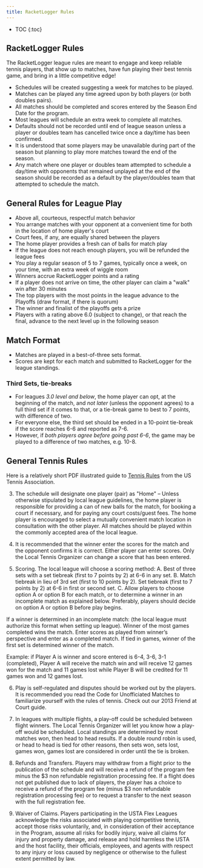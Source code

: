 ```yaml
---
title: RacketLogger Rules
---
```

* TOC
{:toc}

## RacketLogger Rules

The RacketLogger league rules are meant to engage and keep reliable tennis players, that show up to matches, have fun playing their best tennis game, and bring in a little competitive edge!

* Schedules will be created suggesting a week for matches to be played.
* Matches can be played any time agreed upon by both players (or both doubles pairs).
* All matches should be completed and scores entered by the Season End Date for the program.
* Most leagues will schedule an extra week to complete all matches.
* Defaults should not be recorded until end of league season unless a player or doubles team has cancelled twice once a day/time has been confirmed.
* It is understood that some players may be unavailable during part of the season but planning to play more matches toward the end of the season.
* Any match where one player or doubles team attempted to schedule a day/time with opponents that remained unplayed at the end of the season should be recorded as a default by the player/doubles team that attempted to schedule the match.


## General Rules for League Play

* Above all, courteous, respectful match behavior
* You arrange matches with your opponent at a convenient time for both in the location of home player's court
* Court fees, if any, are equally shared between the players
* The home player provides a fresh can of balls for match play
* If the league does not reach enough players, you will be refunded the league fees
* You play a regular season of 5 to 7 games, typically once a week, on your time, with an extra week of wiggle room
* Winners accrue RacketLogger points and a rating
* If a player does not arrive on time, the other player can claim a "walk" win after 30 minutes
* The top players with the most points in the league advance to the Playoffs (draw format, if there is quorum)
* The winner and finalist of the playoffs gets a prize
* Players with a rating above 6.0 (subject to change), or that reach the final, advance to the next level up in the following season

## Match Format

* Matches are played in a best-of-three sets format.
* Scores are kept for each match and submitted to RacketLogger for the league standings.

### Third Sets, tie-breaks
* For leagues *3.0 level and below*, the home player can opt, at the beginning of the match, and *not later* (unless the opponent agrees) to a full third set if it comes to that, or a tie-break game to best to 7 points, with difference of two.
* For everyone else, the third set should be ended in a 10-point tie-break if the score reaches 6-6 and reported as 7-6.
* However, if *both players agree before going past 6-6*, the game may be played to a difference of two matches, e.g. 10-8.

## General Tennis Rules

Here is a relatively short PDF illustrated guide to [Tennis Rules](/pdf/Tennis-Rules-Illustrated.pdf) from the US Tennis Association.

3. The schedule will designate one player (pair) as "Home" –  Unless otherwise stipulated by local league guidelines, the home player is responsible for providing a can of new balls for the match, for booking a court if necessary, and for paying any court costs/guest fees. The home player is encouraged to select a mutually convenient match location in consultation with the other player. All matches should be played within the commonly accepted area of the local league.

4. It is recommended that the winner enter the scores for the match and the opponent confirms it is correct. Either player can enter scores. Only the Local Tennis Organizer can change a score that has been entered.
5. Scoring. The local league will choose a scoring method:
A. Best of three sets with a set tiebreak (first to 7 points by 2) at 6-6 in any set.
B. Match tiebreak in lieu of 3rd set (first to 10 points by 2). Set tiebreak (first to 7 points by 2) at 6-6 in first or second set.
C. Allow players to choose option A or option B for each match, or to determine a winner in an incomplete match as explained below. Preferably, players should decide on option A or option B before play begins.


If a winner is determined in an incomplete match: (the local league must authorize this format when setting up league).
Winner of the most games completed wins the match. Enter scores as played from winner’s perspective and enter as a completed match. If tied in games, winner of the first set is determined winner of the match.

Example: if Player A is winner and score entered is 6-4, 3-6, 3-1 (completed), Player A will receive the match win and will receive 12 games won for the match and 11 games lost while Player B will be credited for 11 games won and 12 games lost.

6. Play is self-regulated and disputes should be worked out by the players. It is recommended you read the Code for Unofficiated Matches to familiarize yourself with the rules of tennis. Check out our 2013 Friend at Court guide.

7. In leagues with multiple flights, a play-off could be scheduled between flight winners. The Local Tennis Organizer will let you know how a play-off would be scheduled. Local standings are determined by most matches won, then head to head results. If a double round robin is used, or head to head is tied for other reasons, then sets won, sets lost, games won, games lost are considered in order until the tie is broken.

8. Refunds and Transfers. Players may withdraw from a flight prior to the publication of the schedule and will receive a refund of the program fee minus the $3 non refundable registration processing fee.  If a flight does not get published due to lack of players,  the player has a choice to receive a refund of the program fee (minus $3 non refundable registration processing fee) or to request a transfer to the next season with the full registration fee.

9. Waiver of Claims. Players participating in the USTA Flex Leagues acknowledge the risks associated with playing competitive tennis, accept those risks voluntarily, and, in consideration of their acceptance in the Program, assume all risks for bodily injury, waive all claims for injury and property damage, and release and hold harmless the USTA and the host facility, their officials, employees, and agents with respect to any injury or loss caused by negligence or otherwise to the fullest extent permitted by law.
